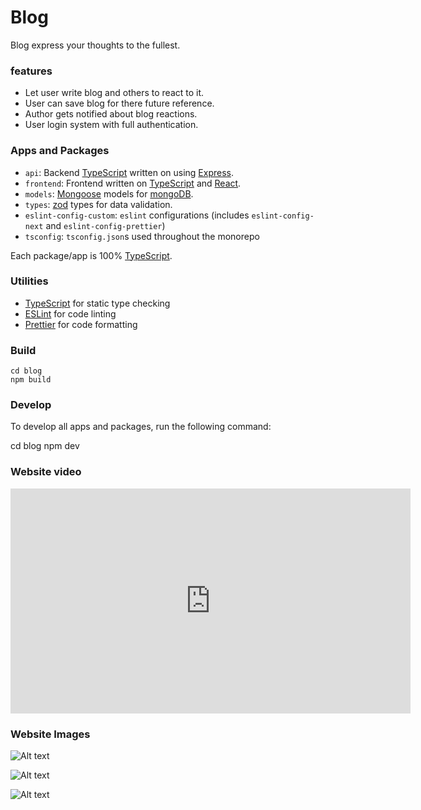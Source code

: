 # Blog

Blog express your thoughts to the fullest.

### features

- Let user write blog and others to react to it.
- User can save blog for there future reference.
- Author gets notified about blog reactions.
- User login system with full authentication.

### Apps and Packages

- `api`: Backend [TypeScript](https://www.typescriptlang.org/) written on using [Express](https://expressjs.com/).
- `frontend`: Frontend written on [TypeScript](https://www.typescriptlang.org/) and [React](https://react.dev/).
- `models`: [Mongoose](https://mongoosejs.com/docs/typescript.html) models for [mongoDB](https://www.mongodb.com/).
- `types`: [zod](https://zod.dev/) types for data validation.
- `eslint-config-custom`: `eslint` configurations (includes `eslint-config-next` and `eslint-config-prettier`)
- `tsconfig`: `tsconfig.json`s used throughout the monorepo

Each package/app is 100% [TypeScript](https://www.typescriptlang.org/).

### Utilities

- [TypeScript](https://www.typescriptlang.org/) for static type checking
- [ESLint](https://eslint.org/) for code linting
- [Prettier](https://prettier.io) for code formatting

### Build

```
cd blog
npm build
```

### Develop

To develop all apps and packages, run the following command:

cd blog
npm dev

### Website video

<iframe width="640" height="360" src="https://www.youtube.com/embed/XhwTuzpBfHc" frameborder="0" allowfullscreen></iframe>

### Website Images

![Alt text](/home/ankish2000nayak/Pictures/Screenshots/blog-3.png)

![Alt text](/home/ankish2000nayak/Pictures/Screenshots/blog-1.png)

![Alt text](/home/ankish2000nayak/Pictures/Screenshots/blog-2.png)
